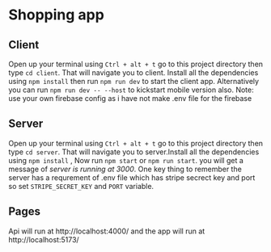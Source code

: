 # Shopping app
## Client 
Open up your terminal using `Ctrl + alt + t` go to this project directory then type `cd client`. That will navigate you to client. Install all the dependencies using `npm install` then run `npm run dev` to start the client app. Alternatively you can run `npm run dev -- --host` to kickstart mobile version also. Note: use your own firebase config as i have not make .env file for the firebase

## Server 
Open up your terminal using `Ctrl + alt + t` go to this project directory then type `cd server`. That will navigate you to server.Install all the dependencies using `npm install` , Now run `npm start` or `npm run start`. you will get a message of *server is running at 3000*. One key thing to remember the server has a requrement of .env file which has stripe secrect key and port so set `STRIPE_SECRET_KEY` and `PORT` variable.

## Pages 
Api will run at http://localhost:4000/ and the app will run at http://localhost:5173/